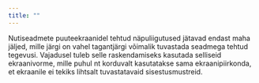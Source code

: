 ```yaml
---
title: ""
---
```

Nutiseadmete puuteekraanidel tehtud näpuliigutused jätavad endast maha jäljed,
mille järgi on vahel tagantjärgi võimalik tuvastada seadmega tehtud tegevusi.
Vajadusel tuleb selle raskendamiseks kasutada selliseid ekraanivorme, mille
puhul nt korduvalt kasutatakse sama ekraanipiirkonda, et ekraanile ei tekiks
lihtsalt tuvastatavaid sisestusmustreid.
